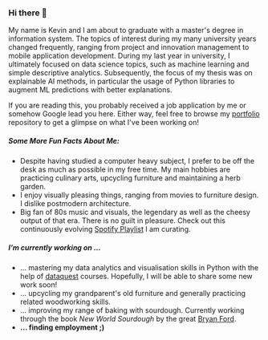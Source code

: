### Hi there 👋

My name is Kevin and I am about to graduate with a master's degree in information system. The topics of interest during my many university years changed frequently, ranging from project and innovation management to mobile application development. During my last year in university, I ultimately focused on data science topics, such as machine learning and simple descriptive analytics. Subsequently, the focus of my thesis was on explainable AI methods, in particular the usage of Python libraries to augment ML predictions with better explanations.

If you are reading this, you probably received a job application by me or somehow Google lead you here. Either way, feel free to browse my [portfolio](https://github.com/kvn23/portfolio#readme) repository to get a glimpse on what I've been working on!

##### Some More Fun Facts About Me:
- Despite having studied a computer heavy subject, I prefer to be off the desk as much as possible in my free time. My main hobbies are practicing culinary arts, upcycling furniture and maintaining a herb garden.
- I enjoy visually pleasing things, ranging from movies to furniture design. I dislike postmodern architecture.
- Big fan of 80s music and visuals, the legendary as well as the cheesy output of that era. There is no guilt in pleasure. Check out this continuously evolving [Spotify Playlist](https://open.spotify.com/playlist/1PLLgWVth8PoXXNqpLXFR9?si=f135a2b8782a4daa) I am curating.

##### I’m currently working on ...
- ... mastering my data analytics and visualisation skills in Python with the help of [dataquest](https://www.dataquest.io/) courses. Hopefully, I will be able to share some new work soon!
- ... upcycling my grandparent's old furniture and generally practicing related woodworking skills.
- ... improving my range of baking with sourdough. Currently working through the book *New World Sourdough* by the great [Bryan Ford](https://www.artisanbryan.com/).
- **... finding employment ;)**

<!--
**kvn23/kvn23** is a ✨ _special_ ✨ repository because its `README.md` (this file) appears on your GitHub profile.

Here are some ideas to get you started:

- 🔭 I’m currently working on ...
- 🌱 I’m currently learning ...
- 👯 I’m looking to collaborate on ...
- 🤔 I’m looking for help with ...
- 💬 Ask me about ...
- 📫 How to reach me: ...
- 😄 Pronouns: ...
- ⚡ Fun fact: ...
-->
